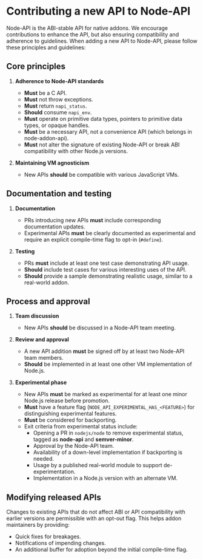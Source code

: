 # Contributing a new API to Node-API

Node-API is the ABI-stable API for native addons. We encourage contributions to enhance the API,
but also ensuring compatibility and adherence to guidelines. When adding a new API to Node-API,
please follow these principles and guidelines:

## Core principles

1. **Adherence to Node-API standards**
   * **Must** be a C API.
   * **Must** not throw exceptions.
   * **Must** return `napi_status`.
   * **Should** consume `napi_env`.
   * **Must** operate on primitive data types, pointers to primitive data types, or opaque handles.
   * **Must** be a necessary API, not a convenience API (which belongs in node-addon-api).
   * **Must** not alter the signature of existing Node-API or break ABI compatibility with other Node.js versions.

2. **Maintaining VM agnosticism**
   * New APIs **should** be compatible with various JavaScript VMs.

## Documentation and testing

1. **Documentation**
   * PRs introducing new APIs **must** include corresponding documentation updates.
   * Experimental APIs **must** be clearly documented as experimental and require an explicit compile-time flag
     to opt-in (`#define`).

2. **Testing**
   * PRs **must** include at least one test case demonstrating API usage.
   * **Should** include test cases for various interesting uses of the API.
   * **Should** provide a sample demonstrating realistic usage, similar to a real-world addon.

## Process and approval

1. **Team discussion**
   * New APIs **should** be discussed in a Node-API team meeting.

2. **Review and approval**
   * A new API addition **must** be signed off by at least two Node-API team members.
   * **Should** be implemented in at least one other VM implementation of Node.js.

3. **Experimental phase**
   * New APIs **must** be marked as experimental for at least one minor Node.js release before promotion.
   * **Must** have a feature flag (`NODE_API_EXPERIMENTAL_HAS_<FEATURE>`) for distinguishing experimental features.
   * **Must** be considered for backporting.
   * Exit criteria from experimental status include:
     * Opening a PR in `nodejs/node` to remove experimental status, tagged as **node-api** and **semver-minor**.
     * Approval by the Node-API team.
     * Availability of a down-level implementation if backporting is needed.
     * Usage by a published real-world module to support de-experimentation.
     * Implementation in a Node.js version with an alternate VM.

## Modifying released APIs

Changes to existing APIs that do not affect ABI or API compatibility with earlier versions are permissible
with an opt-out flag. This helps addon maintainers by providing:

* Quick fixes for breakages.
* Notifications of impending changes.
* An additional buffer for adoption beyond the initial compile-time flag.
